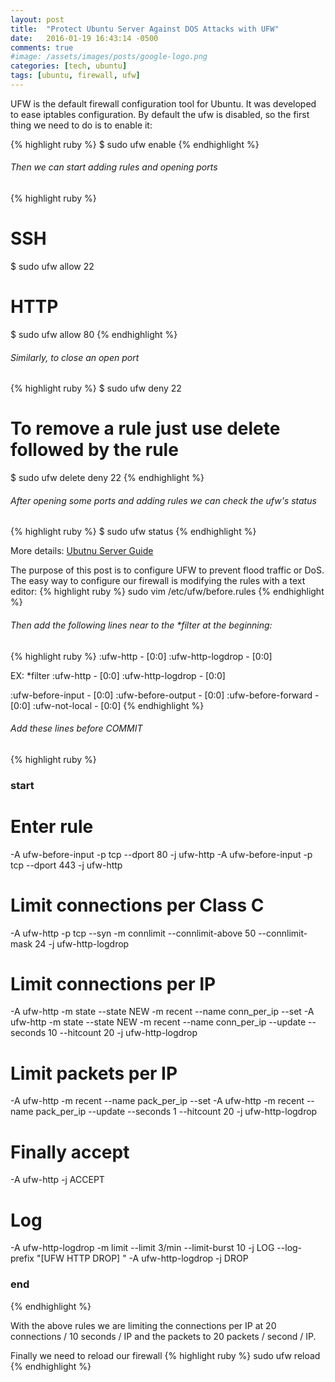 ```yaml
---
layout: post
title:  "Protect Ubuntu Server Against DOS Attacks with UFW"
date:   2016-01-19 16:43:14 -0500
comments: true
#image: /assets/images/posts/google-logo.png
categories: [tech, ubuntu]
tags: [ubuntu, firewall, ufw]
---
```


UFW is the default firewall configuration tool for Ubuntu. It was developed to ease iptables configuration.
By default the ufw is disabled, so the first thing we need to do is to enable it:

{% highlight ruby %}
$ sudo ufw enable
{% endhighlight %}

###### Then we can start adding rules and opening ports
{% highlight ruby %}
# SSH
$ sudo ufw allow 22

# HTTP
$ sudo ufw allow 80
{% endhighlight %}

###### Similarly, to close an open port
{% highlight ruby %}
$ sudo ufw deny 22

# To remove a rule just use delete followed by the rule
$ sudo ufw delete deny 22
{% endhighlight %}

###### After opening some ports and adding rules we can check the ufw's status
{% highlight ruby %}
$ sudo ufw status
{% endhighlight %}

More details: [Ubutnu Server Guide](https://help.ubuntu.com/lts/serverguide/firewall.html#firewall-ufw)

The purpose of this post is to configure UFW to prevent flood traffic or DoS.
The easy way to configure our firewall is modifying the rules with a text editor:
{% highlight ruby %}
sudo vim /etc/ufw/before.rules
{% endhighlight %}

###### Then add the following lines near to the *filter at the beginning:
{% highlight ruby %}
:ufw-http - [0:0]
:ufw-http-logdrop - [0:0]

EX:
*filter
:ufw-http - [0:0]
:ufw-http-logdrop - [0:0]

:ufw-before-input - [0:0]
:ufw-before-output - [0:0]
:ufw-before-forward - [0:0]
:ufw-not-local - [0:0]
{% endhighlight %}

###### Add these lines before COMMIT
{% highlight ruby %}
### start ###
# Enter rule
-A ufw-before-input -p tcp --dport 80 -j ufw-http
-A ufw-before-input -p tcp --dport 443 -j ufw-http

# Limit connections per Class C
-A ufw-http -p tcp --syn -m connlimit --connlimit-above 50 --connlimit-mask 24 -j ufw-http-logdrop

# Limit connections per IP
-A ufw-http -m state --state NEW -m recent --name conn_per_ip --set
-A ufw-http -m state --state NEW -m recent --name conn_per_ip --update --seconds 10 --hitcount 20 -j ufw-http-logdrop

# Limit packets per IP
-A ufw-http -m recent --name pack_per_ip --set
-A ufw-http -m recent --name pack_per_ip --update --seconds 1 --hitcount 20 -j ufw-http-logdrop

# Finally accept
-A ufw-http -j ACCEPT

# Log
-A ufw-http-logdrop -m limit --limit 3/min --limit-burst 10 -j LOG --log-prefix "[UFW HTTP DROP] "
-A ufw-http-logdrop -j DROP
### end ###
{% endhighlight %}

With the above rules we are limiting the connections per IP at 20 connections / 10 seconds / IP and
the packets to 20 packets / second / IP.

Finally we need to reload our firewall
{% highlight ruby %}
sudo ufw reload
{% endhighlight %}
